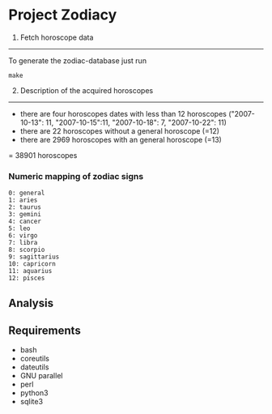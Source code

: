 Project Zodiacy
===============



1) Fetch horoscope data
-----------------------
To generate the zodiac-database just run

```
make
```


2) Description of the acquired horoscopes
-----------------------------------------

* there are four horoscopes dates with less than 12 horoscopes ("2007-10-13": 11, "2007-10-15":11, "2007-10-18": 7, "2007-10-22": 11)
* there are 22 horoscopes without a general horoscope (=12)
* there are 2969 horoscopes with an general horoscope (=13)

= 38901 horoscopes

### Numeric mapping of zodiac signs

```
0: general
1: aries
2: taurus
3: gemini
4: cancer
5: leo
6: virgo
7: libra
8: scorpio
9: sagittarius
10: capricorn
11: aquarius
12: pisces
```

Analysis
--------


Requirements
------------

* bash
* coreutils
* dateutils
* GNU parallel
* perl
* python3
* sqlite3
